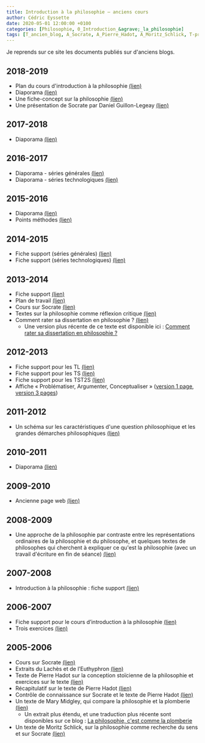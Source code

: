 ```yaml
---
title: Introduction à la philosophie – anciens cours
author: Cédric Eyssette
date: 2020-05-01 12:00:00 +0100
categories: [Philosophie, 0_Introduction_&agrave;_la_philosophie]
tags: [T_ancien_blog, A_Socrate, A_Pierre_Hadot, A_Moritz_Schlick, T-probl&eacute;matiser, T-argumenter, T-conceptualiser]
---
```


Je reprends sur ce site les documents publiés sur d'anciens blogs.

## 2018-2019

- Plan du cours d'introduction à la philosophie [(lien)](https://docs.google.com/document/d/1_GV6zXQ4gQtyiDbkNEwTN3UjAg6XA9clxQFl8HDH4Ok/edit?usp=sharing)
- Diaporama [(lien)](https://docs.google.com/presentation/d/1XI3WAUFFPYsIW17No1RV-cbJ_-hnvMlgzgf_B0_vVu8/edit?usp=sharing)
- Une fiche-concept sur la philosophie [(lien)](https://docs.google.com/drawings/d/1JrJmktVtjLtzYLF7wGTJpYerTm02J5HluUtJenMHKC4/edit?usp=sharing)
- Une présentation de Socrate par Daniel Guillon-Legeay [(lien)](https://eyssette.github.io/ancien-blog/assets/pdf/ancien_blog/0_Introduction_philosophie/2018-2019-Daniel-Guillon-Legeay_Socrate-pere-philosophie.pdf)

## 2017-2018

- Diaporama [(lien)](https://docs.google.com/presentation/d/1v3OaAT2NPo7AkK_IVD2vnI9vqy4eg8s6bC4F6UzM4X0/edit?usp=sharing)

## 2016-2017

- Diaporama - séries générales [(lien)](https://docs.google.com/presentation/d/1Sz6CyYerWPmx4c4Zy-3fzyV0RD32bMksP3aYBsx2AL4/edit?usp=sharing)
- Diaporama - séries technologiques [(lien)](https://docs.google.com/presentation/d/1Cybgl4LQA0Kz2w-y77pjRg0UDirtoieve6uLleK532I/edit?usp=sharing)

## 2015-2016

- Diaporama [(lien)](https://docs.google.com/presentation/d/16nFC-dMbTjhH3APBEn2smL65mwUehL6I__W4SAadsPI/edit?usp=sharing)
- Points méthodes [(lien)](https://docs.google.com/presentation/d/1J5v7J8H2MSMABNKOyEKnNw6V0VbMrW1DNJNEZ7HFwhQ/edit?usp=sharing)

## 2014-2015

- Fiche support (séries générales) [(lien)](https://eyssette.github.io/ancien-blog/assets/pdf/ancien_blog/0_Introduction_philosophie/2014-2015-introduction-philosophie-series-generales.pdf)
- Fiche support (séries technologiques) [(lien)](https://eyssette.github.io/ancien-blog/assets/pdf/ancien_blog/0_Introduction_philosophie/2014-2015-introduction-philosophie-series-technologiques.pdf)

## 2013-2014

- Fiche support [(lien)](https://eyssette.github.io/ancien-blog/assets/pdf/ancien_blog/0_Introduction_philosophie/2013-2014-introduction-a-la-philosophie.pdf)
- Plan de travail [(lien)](https://eyssette.github.io/ancien-blog/assets/pdf/ancien_blog/0_Introduction_philosophie/2013-2014-introduction-philosophie-PlanTravail.pdf)
- Cours sur Socrate [(lien)](https://eyssette.github.io/ancien-blog/assets/pdf/ancien_blog/0_Introduction_philosophie/2013-2014-Socrate-cours.pdf)
- Textes sur la philosophie comme réflexion critique [(lien)](https://eyssette.github.io/ancien-blog/assets/pdf/ancien_blog/0_Introduction_philosophie/2013-2014-textes-philosophie-comme-reflexion-critique.pdf)
- Comment rater sa dissertation en philosophie ? [(lien)](https://eyssette.github.io/ancien-blog/assets/pdf/ancien_blog/0_Introduction_philosophie/2013-2014-comment-rater-sa-dissertation-en-philosophie.pdf)
  - Une version plus récente de ce texte est disponible ici : [Comment rater sa dissertation en philosophie ?](https://eyssette.github.io/blog/posts/comment-rater-sa-dissertation-en-philosophie/)

## 2012-2013

- Fiche support pour les TL [(lien)](https://eyssette.github.io/ancien-blog/assets/pdf/ancien_blog/0_Introduction_philosophie/2012-2013-introduction-philosophie-tl.pdf)
- Fiche support pour les TS [(lien)](https://eyssette.github.io/ancien-blog/assets/pdf/ancien_blog/0_Introduction_philosophie/2012-2013-introduction-philosophie-ts.pdf)
- Fiche support pour les TST2S [(lien)](https://eyssette.github.io/ancien-blog/assets/pdf/ancien_blog/0_Introduction_philosophie/2012-2013-introduction-philosophie-technos.pdf)
- Affiche « Problématiser, Argumenter, Conceptualiser » ([version 1 page](https://eyssette.github.io/ancien-blog/assets/pdf/ancien_blog/0_Introduction_philosophie/2012-2013-affiche-3operations-1page.pdf), [version 3 pages](https://eyssette.github.io/ancien-blog/assets/pdf/ancien_blog/0_Introduction_philosophie/2012-2013-affiche-3operations-3pages.pdf))

## 2011-2012

- Un schéma sur les caractéristiques d'une question philosophique et les grandes démarches philosophiques [(lien)](https://eyssette.github.io/ancien-blog/assets/pdf/ancien_blog/0_Introduction_philosophie/2011-2012-faire-de-la-philosophie.pdf)

## 2010-2011

- Diaporama [(lien)](https://docs.google.com/presentation/d/1u41dC3Gf2tH6VDwpv3X1ZPQvdqtPxp745HueE3IPbCw/edit?usp=sharing)

## 2009-2010

- Ancienne page web [(lien)](https://eyssette.github.io/ancien-blog/assets/pdf/ancien_blog/0_Introduction_philosophie/2009-2010-intro_philo.pdf)

## 2008-2009

- Une approche de la philosophie par contraste entre les représentations ordinaires de la philosophie et du philosophe, et quelques textes de philosophes qui cherchent à expliquer ce qu'est la philosophie (avec un travail d'écriture en fin de séance) [(lien)](https://eyssette.github.io/ancien-blog/assets/pdf/ancien_blog/0_Introduction_philosophie/2008-2009-repr_philo.pdf)

## 2007-2008

- Introduction à la philosophie : fiche support [(lien)](https://eyssette.github.io/ancien-blog/assets/pdf/ancien_blog/0_Introduction_philosophie/2007-2008-0_s_intro_philo.pdf)

## 2006-2007

- Fiche support pour le cours d’introduction à la philosophie [(lien)](https://eyssette.github.io/ancien-blog/assets/pdf/ancien_blog/0_Introduction_philosophie/2006-2007-philosophie_fiche_support.pdf)
- Trois exercices [(lien)](https://eyssette.github.io/ancien-blog/assets/pdf/ancien_blog/0_Introduction_philosophie/2006-2007-exercices.pdf)

## 2005-2006

- Cours sur Socrate [(lien)](https://eyssette.github.io/ancien-blog/assets/pdf/ancien_blog/0_Introduction_philosophie/2005-2006-socrate.pdf)
- Extraits du Lachès et de l’Euthyphron [(lien)](https://eyssette.github.io/ancien-blog/assets/pdf/ancien_blog/0_Introduction_philosophie/2005-2006-socrate_textes.pdf)
- Texte de Pierre Hadot sur la conception stoïcienne de la philosophie et exercices sur le texte [(lien)](https://eyssette.github.io/ancien-blog/assets/pdf/ancien_blog/0_Introduction_philosophie/2005-2006-hadot_texte.pdf)
- Récapitulatif sur le texte de Pierre Hadot [(lien)](https://eyssette.github.io/ancien-blog/assets/pdf/ancien_blog/0_Introduction_philosophie/2005-2006-hadot_recapitulatif.pdf)
- Contrôle de connaissance sur Socrate et le texte de Pierre Hadot [(lien)](https://eyssette.github.io/ancien-blog/assets/pdf/ancien_blog/0_Introduction_philosophie/2005-2006-controle_socrate_hadot.pdf)
- Un texte de Mary Midgley, qui compare la philosophie et la plomberie [(lien)](https://eyssette.github.io/ancien-blog/assets/pdf/ancien_blog/0_Introduction_philosophie/2005-2006-philosophical_plumbing.pdf)
  - Un extrait plus étendu, et une traduction plus récente sont disponibles sur ce blog : [La philosophie, c'est comme la plomberie](https://eyssette.github.io/in-a-nutshell/introduction%20%C3%A0%20la%20philosophie/2021/04/27/la-philosophie-c-est-comme-la-plomberie.html)
- Un texte de Moritz Schlick, sur la philosophie comme recherche du sens et sur Socrate [(lien)](https://eyssette.github.io/ancien-blog/assets/pdf/ancien_blog/0_Introduction_philosophie/2005-2006-schlick_texte.pdf)
